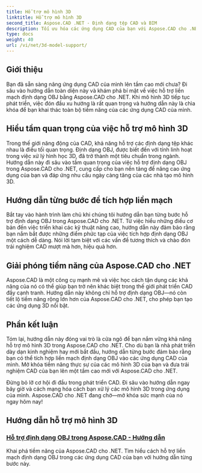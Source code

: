 ```yaml
---
title: Hỗ trợ mô hình 3D
linktitle: Hỗ trợ mô hình 3D
second_title: Aspose.CAD .NET - Định dạng tệp CAD và BIM
description: Tối ưu hóa các ứng dụng CAD của bạn với Aspose.CAD cho .NET! Nắm vững nghệ thuật hỗ trợ liền mạch định dạng OBJ, khai thác toàn bộ tiềm năng của các mô hình 3D của bạn.
type: docs
weight: 40
url: /vi/net/3d-model-support/
---
```


## Giới thiệu

Bạn đã sẵn sàng nâng ứng dụng CAD của mình lên tầm cao mới chưa? Đi sâu vào hướng dẫn toàn diện này và khám phá bí mật về việc hỗ trợ liền mạch định dạng OBJ bằng Aspose.CAD cho .NET. Khi mô hình 3D tiếp tục phát triển, việc đón đầu xu hướng là rất quan trọng và hướng dẫn này là chìa khóa để bạn khai thác toàn bộ tiềm năng của các ứng dụng CAD của mình.

## Hiểu tầm quan trọng của việc hỗ trợ mô hình 3D

Trong thế giới năng động của CAD, khả năng hỗ trợ các định dạng tệp khác nhau là điều tối quan trọng. Định dạng OBJ, được biết đến với tính linh hoạt trong việc xử lý hình học 3D, đã trở thành một tiêu chuẩn trong ngành. Hướng dẫn này đi sâu vào tầm quan trọng của việc hỗ trợ định dạng OBJ trong Aspose.CAD cho .NET, cung cấp cho bạn nền tảng để nâng cao ứng dụng của bạn và đáp ứng nhu cầu ngày càng tăng của các nhà tạo mô hình 3D.

## Hướng dẫn từng bước để tích hợp liền mạch

Bắt tay vào hành trình làm chủ khi chúng tôi hướng dẫn bạn từng bước hỗ trợ định dạng OBJ trong Aspose.CAD cho .NET. Từ việc hiểu những điều cơ bản đến việc triển khai các kỹ thuật nâng cao, hướng dẫn này đảm bảo rằng bạn nắm bắt được những điểm phức tạp của việc tích hợp định dạng OBJ một cách dễ dàng. Nói lời tạm biệt với các vấn đề tương thích và chào đón trải nghiệm CAD mượt mà hơn, hiệu quả hơn.

## Giải phóng tiềm năng của Aspose.CAD cho .NET

Aspose.CAD là một công cụ mạnh mẽ và việc học cách tận dụng các khả năng của nó có thể giúp bạn trở nên khác biệt trong thế giới phát triển CAD đầy cạnh tranh. Hướng dẫn này không chỉ hỗ trợ định dạng OBJ—nó còn tiết lộ tiềm năng rộng lớn hơn của Aspose.CAD cho .NET, cho phép bạn tạo các ứng dụng 3D nổi bật.

## Phần kết luận

Tóm lại, hướng dẫn này đóng vai trò là cửa ngõ để bạn nắm vững khả năng hỗ trợ mô hình 3D trong Aspose.CAD cho .NET. Cho dù bạn là nhà phát triển dày dạn kinh nghiệm hay mới bắt đầu, hướng dẫn từng bước đảm bảo rằng bạn có thể tích hợp liền mạch định dạng OBJ vào các ứng dụng CAD của mình. Mở khóa tiềm năng thực sự của các mô hình 3D của bạn và đưa trải nghiệm CAD của bạn lên một tầm cao mới với Aspose.CAD cho .NET.

Đừng bỏ lỡ cơ hội đi đầu trong phát triển CAD. Đi sâu vào hướng dẫn ngay bây giờ và cách mạng hóa cách bạn xử lý các mô hình 3D trong ứng dụng của mình. Aspose.CAD cho .NET đang chờ—mở khóa sức mạnh của nó ngay hôm nay!
## Hướng dẫn hỗ trợ mô hình 3D
### [Hỗ trợ định dạng OBJ trong Aspose.CAD - Hướng dẫn](./supporting-obj-format-in-aspose-cad/)
Khai phá tiềm năng của Aspose.CAD cho .NET. Tìm hiểu cách hỗ trợ liền mạch định dạng OBJ trong các ứng dụng CAD của bạn với hướng dẫn từng bước này.